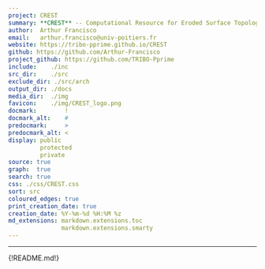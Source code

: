 ```yaml
---
project: CREST
summary: **CREST** -- Computational Resource for Eroded Surface Topology <br/> ![CREST_img](media/CREST_small.png)
author:  Arthur Francisco
email:   arthur.francisco@univ-poitiers.fr
website: https://tribo-pprime.github.io/CREST
github: https://github.com/Arthur-Francisco
project_github: https://github.com/TRIBO-Pprime
include:    ./inc
src_dir:    ./src
exclude_dir: ./src/arch
output_dir: ./docs
media_dir:  ./img
favicon:    ./img/CREST_logo.png
docmark:        !
docmark_alt:    #
predocmark:     >
predocmark_alt: <
display: public
         protected
         private
source: true
graph:  true
search: true
css: ./css/CREST.css
sort: src
coloured_edges: true
print_creation_date: true
creation_date: %Y-%m-%d %H:%M %z
md_extensions: markdown.extensions.toc
               markdown.extensions.smarty
---
```


-----------------
{!README.md!}

